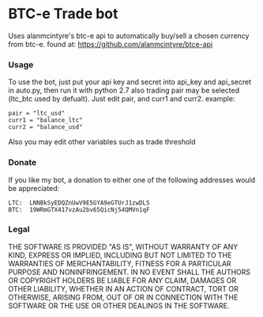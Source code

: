 BTC-e Trade bot
===============

Uses alanmcintyre's btc-e api to automatically buy/sell a chosen currency from btc-e.
found at: https://github.com/alanmcintyre/btce-api


### Usage

To use the bot, just put your api key and secret into api_key and api_secret in auto.py, then run it with python 2.7
also trading pair may be selected (ltc_btc used by defualt). Just edit pair, and curr1 and curr2.
example:
    
    pair = "ltc_usd"
    curr1 = "balance_ltc"
    curr2 = "balance_usd"

Also you may edit other variables such as trade threshold
### Donate

If you like my bot, a donation to either one of the following addresses  would be appreciated:

    LTC:  LNNBkSyEDQZnUwV9E5GYA9eGTUrJ1zwDLS
    BTC:  19WRmGTX417vzAu2bv65QicNj54QMVn1qF

### Legal

THE SOFTWARE IS PROVIDED "AS IS", WITHOUT WARRANTY OF ANY KIND, EXPRESS OR
IMPLIED, INCLUDING BUT NOT LIMITED TO THE WARRANTIES OF MERCHANTABILITY,
FITNESS FOR A PARTICULAR PURPOSE AND NONINFRINGEMENT. IN NO EVENT SHALL THE
AUTHORS OR COPYRIGHT HOLDERS BE LIABLE FOR ANY CLAIM, DAMAGES OR OTHER
LIABILITY, WHETHER IN AN ACTION OF CONTRACT, TORT OR OTHERWISE, ARISING FROM,
OUT OF OR IN CONNECTION WITH THE SOFTWARE OR THE USE OR OTHER DEALINGS IN
THE SOFTWARE.
